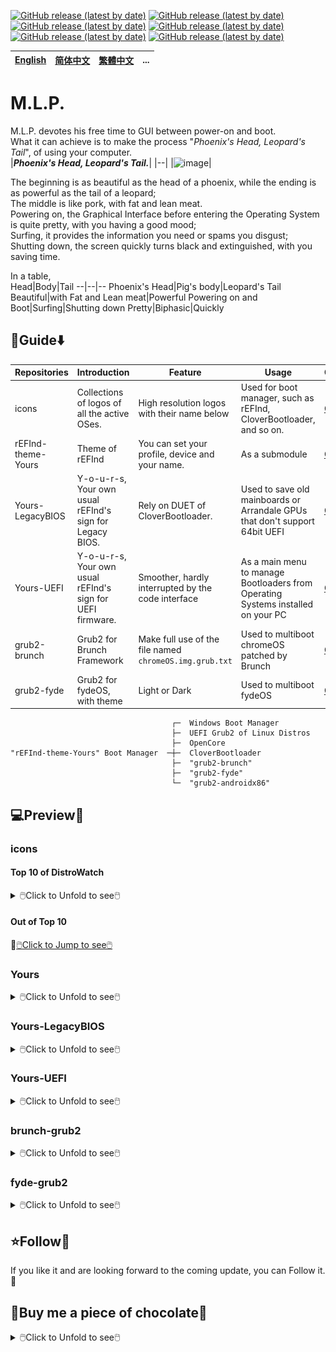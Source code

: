 [![GitHub release (latest by date)](https://img.shields.io/github/v/release/M-L-P/icons?label=icons)](https://github.com/M-L-P/icons)
[![GitHub release (latest by date)](https://img.shields.io/github/v/release/M-L-P/Yours?label=Yours)](https://github.com/M-L-P/rEFInd-theme-Yours)
[![GitHub release (latest by date)](https://img.shields.io/github/v/release/M-L-P/Yours-LegacyBIOS?label=Yours-LegacyBIOS)](https://github.com/M-L-P/Yours-LegacyBIOS)
[![GitHub release (latest by date)](https://img.shields.io/github/v/release/M-L-P/Yours-UEFI?label=Yours-UEFI)](https://github.com/M-L-P/Yours-UEFI)
[![GitHub release (latest by date)](https://img.shields.io/github/v/release/M-L-P/brunch-grub2?label=brunch-grub2)](https://github.com/M-L-P/grub2-brunch)
[![GitHub release (latest by date)](https://img.shields.io/github/v/release/M-L-P/fyde-grub2?label=fyde-grub2)](https://github.com/M-L-P/grub2-fyde)

[English](https://github.com/M-L-P/.github/blob/main/profile/README.md)|[简体中文](https://github.com/M-L-P/.github/blob/main/profile/README-自述文件.md)|[繁體中文](https://github.com/M-L-P/.github/blob/main/profile/README-繁體中文.md)|...
--|--|--|--

# M.L.P.
M.L.P. devotes his free time to GUI between power-on and boot.<br/>
What it can achieve is to make the process "_Phoenix's Head, Leopard's Tail_", of using your computer.<br/>
|___Phoenix's Head, Leopard's Tail.___|
|--|
|![image](https://github.com/M-L-P/.github/assets/69227436/cc4bca32-97e5-4a4c-8d08-991112749a1d)|

The beginning is as beautiful as the head of a phoenix, while the ending is as powerful as the tail of a leopard;<br/>
The middle is like pork, with fat and lean meat.<br/>
Powering on, the Graphical Interface before entering the Operating System is quite pretty, with you having a good mood;<br/>
Surfing, it provides the information you need or spams you disgust;<br/>
Shutting down, the screen quickly turns black and extinguished, with you saving time.<br/>

In a table,<br/>
Head|Body|Tail
--|--|--
Phoenix's Head|Pig's body|Leopard's Tail
Beautiful|with Fat and Lean meat|Powerful
Powering on and Boot|Surfing|Shutting down
Pretty|Biphasic|Quickly

## 🧭Guide⬇️

Repositories|Introduction|Feature|Usage|Consult
--|--|--|--|--
icons|Collections of logos of all the active OSes.|High resolution logos with their name below|Used for boot manager, such as rEFInd, CloverBootloader, and so on.|[Consult](https://github.com/M-L-P/icons/wiki)
rEFInd-theme-Yours|Theme of rEFInd|You can set your profile, device and your name.|As a submodule|[Consult](https://github.com/M-L-P/rEFInd-theme-Yours/wiki)
Yours-LegacyBIOS|Y-o-u-r-s,<br/>Your own usual rEFInd's sign for Legacy BIOS.|Rely on DUET of CloverBootloader.|Used to save old mainboards or Arrandale GPUs that don't support 64bit UEFI|[Consult]()
Yours-UEFI|Y-o-u-r-s,<br/>Your own usual rEFInd's sign for UEFI firmware.|Smoother, hardly interrupted by the code interface|As a main menu to manage Bootloaders from Operating Systems installed on your PC|[Consult]()
grub2-brunch|Grub2 for Brunch Framework|Make full use of the file named `chromeOS.img.grub.txt`|Used to multiboot chromeOS patched by Brunch|[Consult]()
grub2-fyde|Grub2 for fydeOS, with theme|Light or Dark|Used to multiboot fydeOS|[Consult]()

```
									┌─  Windows Boot Manager
									├─  UEFI Grub2 of Linux Distros
									├─  OpenCore
"rEFInd-theme-Yours" Boot Manager  ─┼─  CloverBootloader
									├─  "grub2-brunch"
									├─  "grub2-fyde"
									└─  "grub2-androidx86"
```

## 💻️Preview👀
### icons
#### Top 10 of DistroWatch
<details>
<summary>🖱️Click to Unfold to see🖱️</summary>

Rank|Distribution|Icon
--|--|--
1|MX Linux|<img src="https://raw.githubusercontent.com/M-L-P/Yours/main/Settings/icon/showing/os_MX.png" width="100px">
2|EndeavourOS|<img src="https://raw.githubusercontent.com/M-L-P/Yours/main/Settings/icon/showing/os_EndeavourOS.png" width="100px">
3|Mint|<img src="https://raw.githubusercontent.com/M-L-P/Yours/main/Settings/icon/showing/os_mint.png" width="100px">
4|Manjaro|<img src="https://raw.githubusercontent.com/M-L-P/Yours/main/Settings/icon/showing/os_manjaro.png" width="100px">
5|Fedora|<img src="https://raw.githubusercontent.com/M-L-P/Yours/main/Settings/icon/showing/os_fedora.png" width="100px">
6|Pop!_OS|<img src="https://raw.githubusercontent.com/M-L-P/Yours/main/Settings/icon/showing/os_pop!.png" width="100px">
7|Ubuntu|<img src="https://raw.githubusercontent.com/M-L-P/Yours/main/Settings/icon/showing/os_ubuntu.png" width="100px">
8|Debian|<img src="https://raw.githubusercontent.com/M-L-P/Yours/main/Settings/icon/showing/os_debian.png" width="100px">
9|Lite|<img src="https://raw.githubusercontent.com/M-L-P/Yours/main/Settings/icon/showing/os_lite.png" width="100px">
X|openSUSE|<img src="https://raw.githubusercontent.com/M-L-P/Yours/main/Settings/icon/showing/os_opensuse.png" width="100px">
</details>

#### Out of Top 10
🚩[🖱️Click to Jump to see🖱️](https://github.com/M-L-P/icons/blob/main/PNGs/README.md)

### Yours
<details>
<summary>🖱️Click to Unfold to see🖱️</summary>
<img src="https://raw.githubusercontent.com/M-L-P/.github/main/screenshots/Yours/B.big.png">
<img src="https://raw.githubusercontent.com/M-L-P/.github/main/screenshots/Yours/B.small.png">
<img src="https://raw.githubusercontent.com/M-L-P/.github/main/screenshots/Yours/M.big.png">
<img src="https://raw.githubusercontent.com/M-L-P/.github/main/screenshots/Yours/M.small.png">
<img src="https://raw.githubusercontent.com/M-L-P/.github/main/screenshots/Yours/1080p.B.big.png">
<img src="https://raw.githubusercontent.com/M-L-P/.github/main/screenshots/Yours/1080p.B.small.png">
<img src="https://raw.githubusercontent.com/M-L-P/.github/main/screenshots/Yours/1080p.M.big.png">
<img src="https://raw.githubusercontent.com/M-L-P/.github/main/screenshots/Yours/1080p.M.small.png">
</details>

### Yours-LegacyBIOS
<details>
<summary>🖱️Click to Unfold to see🖱️</summary>
<img src="https://raw.githubusercontent.com/M-L-P/.github/main/screenshots/Yours-LegacyBIOS/about.duet.png">
</details>

### Yours-UEFI
<details>
<summary>🖱️Click to Unfold to see🖱️</summary>
<img src="https://raw.githubusercontent.com/M-L-P/.github/main/screenshots/Yours-UEFI/about.real.png">
</details>

### brunch-grub2
<details>
<summary>🖱️Click to Unfold to see🖱️</summary>
<img src="https://user-images.githubusercontent.com/69227436/237990897-ca96e382-f51a-4b53-bd83-b75cdfa363c8.png">
</details>

### fyde-grub2
<details>
<summary>🖱️Click to Unfold to see🖱️</summary>
<img src="https://user-images.githubusercontent.com/69227436/238185104-c114e5bf-433c-4c11-8147-9630bb3cf5d6.png">
</details>

<!--

**Here are some ideas to get you started:**

🙋‍♀️ A short introduction - what is your organization all about?
🌈 Contribution guidelines - how can the community get involved?
👩‍💻 Useful resources - where can the community find your docs? Is there anything else the community should know?
🍿 Fun facts - what does your team eat for breakfast?
🧙 Remember, you can do mighty things with the power of [Markdown](https://docs.github.com/github/writing-on-github/getting-started-with-writing-and-formatting-on-github/basic-writing-and-formatting-syntax)
-->
## ⭐Follow🌟
If you like it and are looking forward to the coming update, you can Follow it.💫

## 🧁Buy me a piece of chocolate🍫
<details>
<summary>🖱️Click to Unfold to see🖱️</summary>
I have no father; No man celebrates my birthday; No man buys me a cake🎂.<br/>
If you are willing, please treat me to a piece of chocolate🍫.<br/>
I need chocolate🍫 to help me release endorphins and dopamine to get rid of pain.<br/>
I would be very grateful to you, fairy lady🧚 or handsome knight🦸‍♂️.<br/>
<img src="https://github.com/M-L-P/Yours/assets/69227436/f094f056-9420-4dd5-beec-4ccecff20a1e" width="300px"><br/>
<img src="https://github.com/M-L-P/Yours/assets/69227436/8608e193-3c4d-4926-8171-7944e881d95f" width="300px">

[The List of Fairy Lady🧚 or Handsome kKnight🦸‍♂️](https://github.com/M-L-P/.github/blob/main/list/README.md)
</details>
